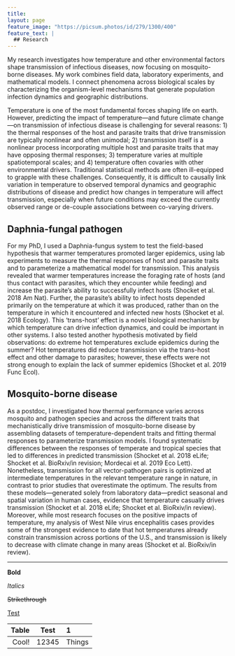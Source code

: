 ```yaml
---
title:
layout: page
feature_image: "https://picsum.photos/id/279/1300/400"
feature_text: |
  ## Research
---
```

My research investigates how temperature and other environmental factors shape transmission of infectious diseases, now focusing on mosquito-borne diseases. My work combines field data, laboratory experiments, and mathematical models. I connect phenomena across biological scales by characterizing the organism-level mechanisms that generate population infection dynamics and geographic distributions.

Temperature is one of the most fundamental forces shaping life on earth. However, predicting the impact of temperature—and future climate change—on transmission of infectious disease is challenging for several reasons: 1) the thermal responses of the host and parasite traits that drive transmission are typically nonlinear and often unimodal; 2) transmission itself is a nonlinear process incorporating multiple host and parasite traits that may have opposing thermal responses; 3) temperature varies at multiple spatiotemporal scales; and 4) temperature often covaries with other environmental drivers. Traditional statistical methods are often ill-equipped to grapple with these challenges. Consequently, it is difficult to causally link variation in temperature to observed temporal dynamics and geographic distributions of disease and predict how changes in temperature will affect transmission, especially when future conditions may exceed the currently observed range or de-couple associations between co-varying drivers.

## Daphnia-fungal pathogen
For my PhD, I used a Daphnia-fungus system to test the field-based hypothesis that warmer temperatures promoted larger epidemics, using lab experiments to measure the thermal responses of host and parasite traits and to parameterize a mathematical model for transmission. This analysis revealed that warmer temperatures increase the foraging rate of hosts (and thus contact with parasites, which they encounter while feeding) and increase the parasite’s ability to successfully infect hosts (Shocket et al. 2018 Am Nat). Further, the parasite’s ability to infect hosts depended primarily on the temperature at which it was produced, rather than on the temperature in which it encountered and infected new hosts (Shocket et al. 2018 Ecology). This ‘trans-host’ effect is a novel biological mechanism by which temperature can drive infection dynamics, and could be important in other systems. I also tested another hypothesis motivated by field observations: do extreme hot temperatures exclude epidemics during the summer? Hot temperatures did reduce transmission via the trans-host effect and other damage to parasites; however, these effects were not strong enough to explain the lack of summer epidemics (Shocket et al. 2019 Func Ecol).

## Mosquito-borne disease
As a postdoc, I investigated how thermal performance varies across mosquito and pathogen species and across the different traits that mechanistically drive transmission of mosquito-borne disease by assembling datasets of temperature-dependent traits and fitting thermal responses to parameterize transmission models. I found systematic differences between the responses of temperate and tropical species that led to differences in predicted transmission (Shocket et al. 2018 eLife; Shocket et al. BioRxiv/in revision; Mordecai et al. 2019 Eco Lett). Nonetheless, transmission for all vector-pathogen pairs is optimized at intermediate temperatures in the relevant temperature range in nature, in contrast to prior studies that overestimate the optimum. The results from these models—generated solely from  laboratory data—predict seasonal and spatial variation in human cases, evidence that temperature casually drives transmission (Shocket et al. 2018 eLife; Shocket et al. BioRxiv/in review). Moreover, while most research focuses on the positive impacts of temperature, my analysis of West Nile virus encephalitis cases provides some of the strongest evidence to date that hot temperatures already constrain transmission across portions of the U.S., and transmission is likely to decrease with climate change in many areas (Shocket et al. BioRxiv/in review).

---

**Bold**

_Italics_

~~Strikethrough~~

[Test](https://mshocket.github.io)

|Table|Test|1  |
|----:|:--:|:--|
| Cool! | 12345| Things |
